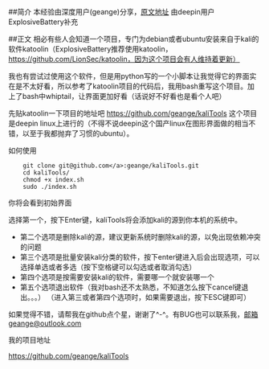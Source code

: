 ##简介
本经验由深度用户(geange)分享，[原文地址](https://bbs.deepin.org/forum.php?mod=viewthread&tid=136057&extra=)
由deepin用户ExplosiveBattery补充

##正文
相必有些人会知道一个项目，专门为debian或者ubuntu安装来自于kali的软件katoolin（ExplosiveBattery推荐使用katoolin，https://github.com/LionSec/katoolin，因为这个项目会有人维持着更新）

我也有尝试过使用这个软件，但是用python写的一个小脚本让我觉得它的界面实在是不太好看，所以参考了katoolin项目的代码后，我用bash重写这个项目。加上了bash中whiptail，让界面更加好看（话说好不好看也是看个人吧）

先贴katoolin一下项目的地址吧 https://github.com/geange/kaliTools
这个项目是deepin linux上进行的（不得不说deepin这个国产linux在图形界面做的相当不错，以至于我都抛弃了习惯的ubuntu）。

如何使用

        git clone git@github.com</a>:geange/kaliTools.git
        cd kaliTools/
        chmod +x index.sh
        sudo ./index.sh 

你将会看到初始界面

选择第一个，按下Enter键，kaliTools将会添加kali的源到你本机的系统中。

- 第二个选项是删除kali的源，建议更新系统时删除kali的源，以免出现依赖冲突的问题
- 第三个选项是批量安装kali分类的软件，按下enter键进入后会出现选项，可以选择单选或者多选（按下空格键可以勾选或者取消勾选）
- 第四个选项是按需要安装kali的软件，需要哪一个就安装哪一个
- 第五个选项退出软件（我对bash还不太熟悉，不知道怎么按下cancel键退出。。。） （进入第三或者第四个选项时，如果需要退出，按下ESC键即可）

如果觉得不错，请帮我在github点个星，谢谢了^-^。有BUG也可以联系我，邮箱geange@outlook.com

我的项目地址

https://github.com/geange/kaliTools